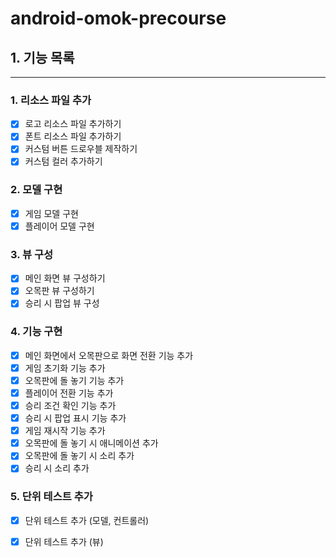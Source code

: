 # android-omok-precourse

## 1. 기능 목록
---
### 1. 리소스 파일 추가
- [x] 로고 리소스 파일 추가하기
- [x] 폰트 리소스 파일 추가하기
- [x] 커스텀 버튼 드로우블 제작하기
- [x] 커스텀 컬러 추가하기

### 2. 모델 구현
- [x] 게임 모델 구현
- [x] 플레이어 모델 구현

### 3. 뷰 구성
- [x] 메인 화면 뷰 구성하기
- [x] 오목판 뷰 구성하기
- [x] 승리 시 팝업 뷰 구성

### 4. 기능 구현
- [x] 메인 화면에서 오목판으로 화면 전환 기능 추가
- [x] 게임 초기화 기능 추가
- [x] 오목판에 돌 놓기 기능 추가
- [x] 플레이어 전환 기능 추가
- [x] 승리 조건 확인 기능 추가
- [x] 승리 시 팝업 표시 기능 추가
- [x] 게임 재시작 기능 추가
- [x] 오목판에 돌 놓기 시 애니메이션 추가
- [x] 오목판에 돌 놓기 시 소리 추가
- [x] 승리 시 소리 추가

### 5. 단위 테스트 추가
- [x] 단위 테스트 추가 (모델, 컨트롤러)
- [x] 단위 테스트 추가 (뷰)

